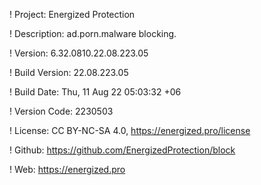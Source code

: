 ! Project: Energized Protection

! Description: ad.porn.malware blocking.

! Version: 6.32.0810.22.08.223.05

! Build Version: 22.08.223.05

! Build Date: Thu, 11 Aug 22 05:03:32 +06

! Version Code: 2230503

! License: CC BY-NC-SA 4.0, https://energized.pro/license

! Github: https://github.com/EnergizedProtection/block

! Web: https://energized.pro
